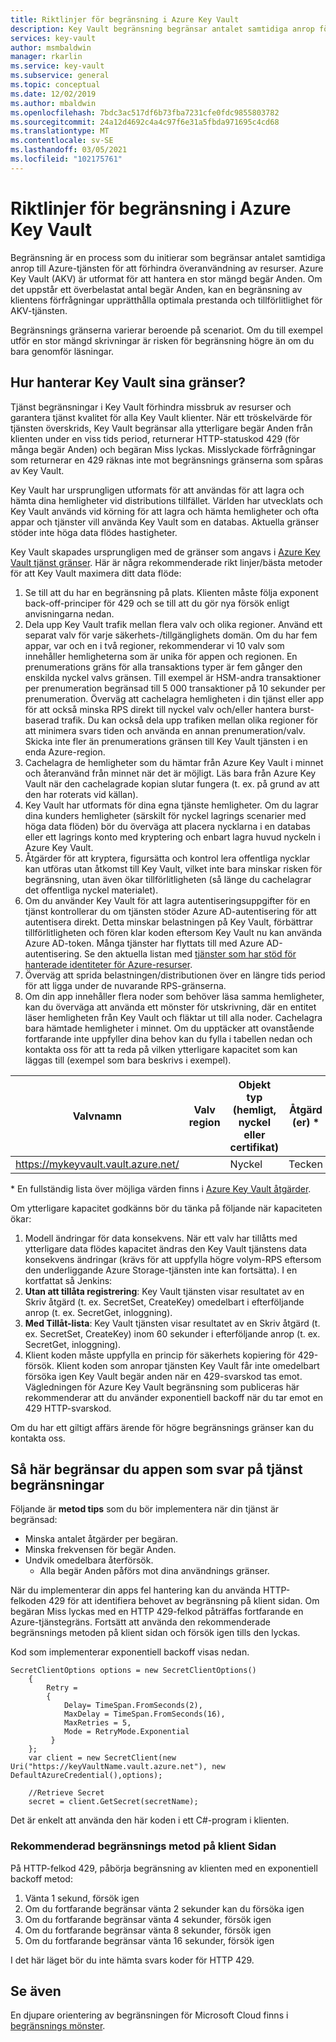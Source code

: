 ```yaml
---
title: Riktlinjer för begränsning i Azure Key Vault
description: Key Vault begränsning begränsar antalet samtidiga anrop för att förhindra överanvändning av resurser.
services: key-vault
author: msmbaldwin
manager: rkarlin
ms.service: key-vault
ms.subservice: general
ms.topic: conceptual
ms.date: 12/02/2019
ms.author: mbaldwin
ms.openlocfilehash: 7bdc3ac517df6b73fba7231cfe0fdc9855803782
ms.sourcegitcommit: 24a12d4692c4a4c97f6e31a5fbda971695c4cd68
ms.translationtype: MT
ms.contentlocale: sv-SE
ms.lasthandoff: 03/05/2021
ms.locfileid: "102175761"
---
```

# <a name="azure-key-vault-throttling-guidance"></a>Riktlinjer för begränsning i Azure Key Vault

Begränsning är en process som du initierar som begränsar antalet samtidiga anrop till Azure-tjänsten för att förhindra överanvändning av resurser. Azure Key Vault (AKV) är utformat för att hantera en stor mängd begär Anden. Om det uppstår ett överbelastat antal begär Anden, kan en begränsning av klientens förfrågningar upprätthålla optimala prestanda och tillförlitlighet för AKV-tjänsten.

Begränsnings gränserna varierar beroende på scenariot. Om du till exempel utför en stor mängd skrivningar är risken för begränsning högre än om du bara genomför läsningar.

## <a name="how-does-key-vault-handle-its-limits"></a>Hur hanterar Key Vault sina gränser?

Tjänst begränsningar i Key Vault förhindra missbruk av resurser och garantera tjänst kvalitet för alla Key Vault klienter. När ett tröskelvärde för tjänsten överskrids, Key Vault begränsar alla ytterligare begär Anden från klienten under en viss tids period, returnerar HTTP-statuskod 429 (för många begär Anden) och begäran Miss lyckas. Misslyckade förfrågningar som returnerar en 429 räknas inte mot begränsnings gränserna som spåras av Key Vault. 

Key Vault har ursprungligen utformats för att användas för att lagra och hämta dina hemligheter vid distributions tillfället.  Världen har utvecklats och Key Vault används vid körning för att lagra och hämta hemligheter och ofta appar och tjänster vill använda Key Vault som en databas.  Aktuella gränser stöder inte höga data flödes hastigheter.

Key Vault skapades ursprungligen med de gränser som angavs i [Azure Key Vault tjänst gränser](service-limits.md).  Här är några rekommenderade rikt linjer/bästa metoder för att Key Vault maximera ditt data flöde:
1. Se till att du har en begränsning på plats.  Klienten måste följa exponent back-off-principer för 429 och se till att du gör nya försök enligt anvisningarna nedan.
1. Dela upp Key Vault trafik mellan flera valv och olika regioner.   Använd ett separat valv för varje säkerhets-/tillgänglighets domän.   Om du har fem appar, var och en i två regioner, rekommenderar vi 10 valv som innehåller hemligheterna som är unika för appen och regionen.  En prenumerations gräns för alla transaktions typer är fem gånger den enskilda nyckel valvs gränsen. Till exempel är HSM-andra transaktioner per prenumeration begränsad till 5 000 transaktioner på 10 sekunder per prenumeration. Överväg att cachelagra hemligheten i din tjänst eller app för att också minska RPS direkt till nyckel valv och/eller hantera burst-baserad trafik.  Du kan också dela upp trafiken mellan olika regioner för att minimera svars tiden och använda en annan prenumeration/valv.  Skicka inte fler än prenumerations gränsen till Key Vault tjänsten i en enda Azure-region.
1. Cachelagra de hemligheter som du hämtar från Azure Key Vault i minnet och återanvänd från minnet när det är möjligt.  Läs bara från Azure Key Vault när den cachelagrade kopian slutar fungera (t. ex. på grund av att den har roterats vid källan). 
1. Key Vault har utformats för dina egna tjänste hemligheter.   Om du lagrar dina kunders hemligheter (särskilt för nyckel lagrings scenarier med höga data flöden) bör du överväga att placera nycklarna i en databas eller ett lagrings konto med kryptering och enbart lagra huvud nyckeln i Azure Key Vault.
1. Åtgärder för att kryptera, figursätta och kontrol lera offentliga nycklar kan utföras utan åtkomst till Key Vault, vilket inte bara minskar risken för begränsning, utan även ökar tillförlitligheten (så länge du cachelagrar det offentliga nyckel materialet).
1. Om du använder Key Vault för att lagra autentiseringsuppgifter för en tjänst kontrollerar du om tjänsten stöder Azure AD-autentisering för att autentisera direkt. Detta minskar belastningen på Key Vault, förbättrar tillförlitligheten och fören klar koden eftersom Key Vault nu kan använda Azure AD-token.  Många tjänster har flyttats till med Azure AD-autentisering.  Se den aktuella listan med [tjänster som har stöd för hanterade identiteter för Azure-resurser](../../active-directory/managed-identities-azure-resources/services-support-managed-identities.md#azure-services-that-support-managed-identities-for-azure-resources).
1. Överväg att sprida belastningen/distributionen över en längre tids period för att ligga under de nuvarande RPS-gränserna.
1. Om din app innehåller flera noder som behöver läsa samma hemligheter, kan du överväga att använda ett mönster för utskrivning, där en entitet läser hemligheten från Key Vault och fläktar ut till alla noder.   Cachelagra bara hämtade hemligheter i minnet.
Om du upptäcker att ovanstående fortfarande inte uppfyller dina behov kan du fylla i tabellen nedan och kontakta oss för att ta reda på vilken ytterligare kapacitet som kan läggas till (exempel som bara beskrivs i exempel).

| Valvnamn | Valv region | Objekt typ (hemligt, nyckel eller certifikat) | Åtgärd (er) * | Nyckel typ | Nyckel längd eller kurva | HSM-nyckel?| RPS för stabilt tillstånd krävs | Topp-RPS krävs |
|--|--|--|--|--|--|--|--|--|
| https://mykeyvault.vault.azure.net/ | | Nyckel | Tecken | EC | P-256 | Inga | 200 | 1000 |

\* En fullständig lista över möjliga värden finns i [Azure Key Vault åtgärder](/rest/api/keyvault/key-operations).

Om ytterligare kapacitet godkänns bör du tänka på följande när kapaciteten ökar:
1. Modell ändringar för data konsekvens. När ett valv har tillåtts med ytterligare data flödes kapacitet ändras den Key Vault tjänstens data konsekvens ändringar (krävs för att uppfylla högre volym-RPS eftersom den underliggande Azure Storage-tjänsten inte kan fortsätta).  I en kortfattat så Jenkins:
  1. **Utan att tillåta registrering**: Key Vault tjänsten visar resultatet av en Skriv åtgärd (t. ex. SecretSet, CreateKey) omedelbart i efterföljande anrop (t. ex. SecretGet, inloggning).
  1. **Med Tillåt-lista**: Key Vault tjänsten visar resultatet av en Skriv åtgärd (t. ex. SecretSet, CreateKey) inom 60 sekunder i efterföljande anrop (t. ex. SecretGet, inloggning).
1. Klient koden måste uppfylla en princip för säkerhets kopiering för 429-försök. Klient koden som anropar tjänsten Key Vault får inte omedelbart försöka igen Key Vault begär anden när en 429-svarskod tas emot.  Vägledningen för Azure Key Vault begränsning som publiceras här rekommenderar att du använder exponentiell backoff när du tar emot en 429 HTTP-svarskod.

Om du har ett giltigt affärs ärende för högre begränsnings gränser kan du kontakta oss.

## <a name="how-to-throttle-your-app-in-response-to-service-limits"></a>Så här begränsar du appen som svar på tjänst begränsningar

Följande är **metod tips** som du bör implementera när din tjänst är begränsad:
- Minska antalet åtgärder per begäran.
- Minska frekvensen för begär Anden.
- Undvik omedelbara återförsök. 
    - Alla begär Anden påförs mot dina användnings gränser.

När du implementerar din apps fel hantering kan du använda HTTP-felkoden 429 för att identifiera behovet av begränsning på klient sidan. Om begäran Miss lyckas med en HTTP 429-felkod påträffas fortfarande en Azure-tjänstegräns. Fortsätt att använda den rekommenderade begränsnings metoden på klient sidan och försök igen tills den lyckas.

Kod som implementerar exponentiell backoff visas nedan. 
```
SecretClientOptions options = new SecretClientOptions()
    {
        Retry =
        {
            Delay= TimeSpan.FromSeconds(2),
            MaxDelay = TimeSpan.FromSeconds(16),
            MaxRetries = 5,
            Mode = RetryMode.Exponential
         }
    };
    var client = new SecretClient(new Uri("https://keyVaultName.vault.azure.net"), new DefaultAzureCredential(),options);
                                 
    //Retrieve Secret
    secret = client.GetSecret(secretName);
```


Det är enkelt att använda den här koden i ett C#-program i klienten. 

### <a name="recommended-client-side-throttling-method"></a>Rekommenderad begränsnings metod på klient Sidan

På HTTP-felkod 429, påbörja begränsning av klienten med en exponentiell backoff metod:

1. Vänta 1 sekund, försök igen
2. Om du fortfarande begränsar vänta 2 sekunder kan du försöka igen
3. Om du fortfarande begränsar vänta 4 sekunder, försök igen
4. Om du fortfarande begränsar vänta 8 sekunder, försök igen
5. Om du fortfarande begränsar vänta 16 sekunder, försök igen

I det här läget bör du inte hämta svars koder för HTTP 429.

## <a name="see-also"></a>Se även

En djupare orientering av begränsningen för Microsoft Cloud finns i [begränsnings mönster](/azure/architecture/patterns/throttling).
